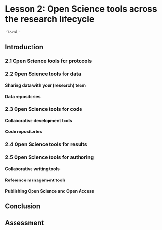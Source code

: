 # Lesson 2: Open Science tools across the research lifecycle

```{contents}
:local:
```

## Introduction 

### 2.1 Open Science tools for protocols

### 2.2 Open Science tools for data

#### Sharing data with your (research) team

#### Data repositories

### 2.3 Open Science tools for code

#### Collaborative development tools

#### Code repositories

### 2.4 Open Science tools for results

### 2.5 Open Science tools for authoring

#### Collaborative writing tools

#### Reference management tools

#### Publishing Open Science and Open Access

## Conclusion 

## Assessment


